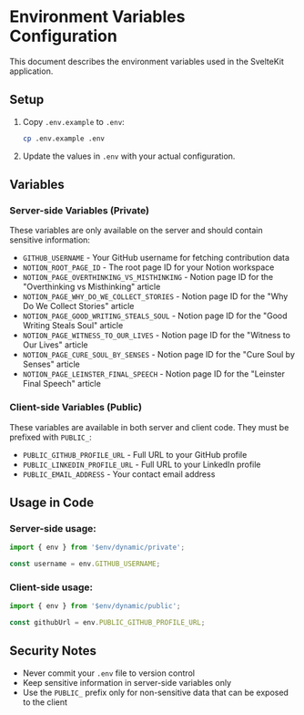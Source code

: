 # Environment Variables Configuration

This document describes the environment variables used in the SvelteKit application.

## Setup

1. Copy `.env.example` to `.env`:
   ```bash
   cp .env.example .env
   ```

2. Update the values in `.env` with your actual configuration.

## Variables

### Server-side Variables (Private)

These variables are only available on the server and should contain sensitive information:

- `GITHUB_USERNAME` - Your GitHub username for fetching contribution data
- `NOTION_ROOT_PAGE_ID` - The root page ID for your Notion workspace
- `NOTION_PAGE_OVERTHINKING_VS_MISTHINKING` - Notion page ID for the "Overthinking vs Misthinking" article
- `NOTION_PAGE_WHY_DO_WE_COLLECT_STORIES` - Notion page ID for the "Why Do We Collect Stories" article  
- `NOTION_PAGE_GOOD_WRITING_STEALS_SOUL` - Notion page ID for the "Good Writing Steals Soul" article
- `NOTION_PAGE_WITNESS_TO_OUR_LIVES` - Notion page ID for the "Witness to Our Lives" article
- `NOTION_PAGE_CURE_SOUL_BY_SENSES` - Notion page ID for the "Cure Soul by Senses" article
- `NOTION_PAGE_LEINSTER_FINAL_SPEECH` - Notion page ID for the "Leinster Final Speech" article

### Client-side Variables (Public)

These variables are available in both server and client code. They must be prefixed with `PUBLIC_`:

- `PUBLIC_GITHUB_PROFILE_URL` - Full URL to your GitHub profile
- `PUBLIC_LINKEDIN_PROFILE_URL` - Full URL to your LinkedIn profile
- `PUBLIC_EMAIL_ADDRESS` - Your contact email address

## Usage in Code

### Server-side usage:
```typescript
import { env } from '$env/dynamic/private';

const username = env.GITHUB_USERNAME;
```

### Client-side usage:
```typescript
import { env } from '$env/dynamic/public';

const githubUrl = env.PUBLIC_GITHUB_PROFILE_URL;
```

## Security Notes

- Never commit your `.env` file to version control
- Keep sensitive information in server-side variables only
- Use the `PUBLIC_` prefix only for non-sensitive data that can be exposed to the client